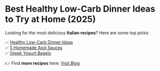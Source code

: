 # Best Healthy Low-Carb Dinner Ideas to Try at Home (2025)   

Looking for the most delicious **Italian recipes**? Here are some top picks:  

✅ [Healthy Low-Carb Dinner Ideas](https://lhinspire.com/healthy-low-carb-dinner-ideas/)  
✅ [5 Homemade Aioli Sauces](https://lhinspire.com/5-homemade-aioli-sauces/)  
✅ [Greek Yogurt Bagels](https://lhinspire.com/greek-yogurt-bagels/)  

👉 Find **more recipes** here: [Visit Blog](https://lhinspire.com/)  
